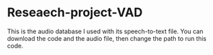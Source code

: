 # Reseaech-project-VAD
This is the audio database I used with its speech-to-text file. You can download the code and the audio file, then change the path to run this code.
